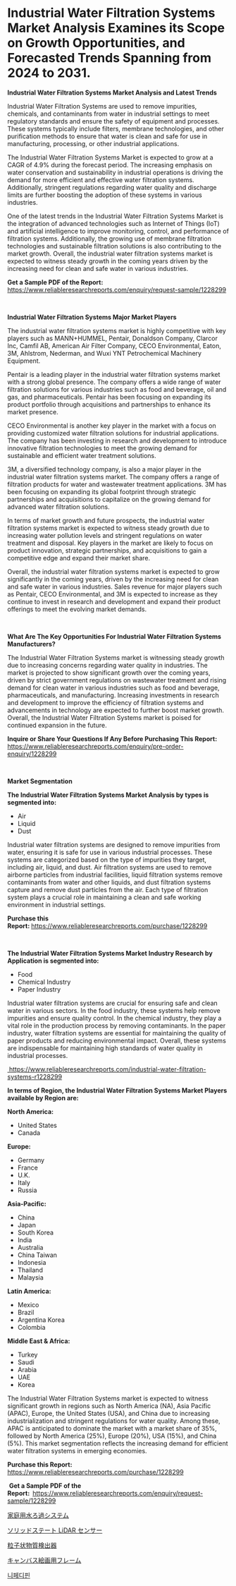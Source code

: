 <p><h1>Industrial Water Filtration Systems Market Analysis Examines its Scope on Growth Opportunities, and Forecasted Trends Spanning from 2024 to 2031.</h1></p><p><strong>Industrial Water Filtration Systems Market Analysis and Latest Trends</strong></p>
<p><p>Industrial Water Filtration Systems are used to remove impurities, chemicals, and contaminants from water in industrial settings to meet regulatory standards and ensure the safety of equipment and processes. These systems typically include filters, membrane technologies, and other purification methods to ensure that water is clean and safe for use in manufacturing, processing, or other industrial applications.</p><p>The Industrial Water Filtration Systems Market is expected to grow at a CAGR of 4.9% during the forecast period. The increasing emphasis on water conservation and sustainability in industrial operations is driving the demand for more efficient and effective water filtration systems. Additionally, stringent regulations regarding water quality and discharge limits are further boosting the adoption of these systems in various industries.</p><p>One of the latest trends in the Industrial Water Filtration Systems Market is the integration of advanced technologies such as Internet of Things (IoT) and artificial intelligence to improve monitoring, control, and performance of filtration systems. Additionally, the growing use of membrane filtration technologies and sustainable filtration solutions is also contributing to the market growth. Overall, the industrial water filtration systems market is expected to witness steady growth in the coming years driven by the increasing need for clean and safe water in various industries.</p></p>
<p><strong>Get a Sample PDF of the Report:&nbsp;</strong> <a href="https://www.reliableresearchreports.com/enquiry/request-sample/1228299">https://www.reliableresearchreports.com/enquiry/request-sample/1228299</a></p>
<p>&nbsp;</p>
<p><strong>Industrial Water Filtration Systems Major Market Players</strong></p>
<p><p>The industrial water filtration systems market is highly competitive with key players such as MANN+HUMMEL, Pentair, Donaldson Company, Clarcor Inc, Camfil AB, American Air Filter Company, CECO Environmental, Eaton, 3M, Ahlstrom, Nederman, and Wuxi YNT Petrochemical Machinery Equipment.</p><p>Pentair is a leading player in the industrial water filtration systems market with a strong global presence. The company offers a wide range of water filtration solutions for various industries such as food and beverage, oil and gas, and pharmaceuticals. Pentair has been focusing on expanding its product portfolio through acquisitions and partnerships to enhance its market presence.</p><p>CECO Environmental is another key player in the market with a focus on providing customized water filtration solutions for industrial applications. The company has been investing in research and development to introduce innovative filtration technologies to meet the growing demand for sustainable and efficient water treatment solutions.</p><p>3M, a diversified technology company, is also a major player in the industrial water filtration systems market. The company offers a range of filtration products for water and wastewater treatment applications. 3M has been focusing on expanding its global footprint through strategic partnerships and acquisitions to capitalize on the growing demand for advanced water filtration solutions.</p><p>In terms of market growth and future prospects, the industrial water filtration systems market is expected to witness steady growth due to increasing water pollution levels and stringent regulations on water treatment and disposal. Key players in the market are likely to focus on product innovation, strategic partnerships, and acquisitions to gain a competitive edge and expand their market share.</p><p>Overall, the industrial water filtration systems market is expected to grow significantly in the coming years, driven by the increasing need for clean and safe water in various industries. Sales revenue for major players such as Pentair, CECO Environmental, and 3M is expected to increase as they continue to invest in research and development and expand their product offerings to meet the evolving market demands.</p></p>
<p>&nbsp;</p>
<p><strong>What Are The Key Opportunities For Industrial Water Filtration Systems Manufacturers?</strong></p>
<p><p>The Industrial Water Filtration Systems market is witnessing steady growth due to increasing concerns regarding water quality in industries. The market is projected to show significant growth over the coming years, driven by strict government regulations on wastewater treatment and rising demand for clean water in various industries such as food and beverage, pharmaceuticals, and manufacturing. Increasing investments in research and development to improve the efficiency of filtration systems and advancements in technology are expected to further boost market growth. Overall, the Industrial Water Filtration Systems market is poised for continued expansion in the future.</p></p>
<p><strong>Inquire or Share Your Questions If Any Before Purchasing This Report:</strong> <a href="https://www.reliableresearchreports.com/enquiry/pre-order-enquiry/1228299">https://www.reliableresearchreports.com/enquiry/pre-order-enquiry/1228299</a></p>
<p>&nbsp;</p>
<p><strong>Market Segmentation</strong></p>
<p><strong>The Industrial Water Filtration Systems Market Analysis by types is segmented into:</strong></p>
<p><ul><li>Air</li><li>Liquid</li><li>Dust</li></ul></p>
<p><p>Industrial water filtration systems are designed to remove impurities from water, ensuring it is safe for use in various industrial processes. These systems are categorized based on the type of impurities they target, including air, liquid, and dust. Air filtration systems are used to remove airborne particles from industrial facilities, liquid filtration systems remove contaminants from water and other liquids, and dust filtration systems capture and remove dust particles from the air. Each type of filtration system plays a crucial role in maintaining a clean and safe working environment in industrial settings.</p></p>
<p><strong>Purchase this Report:&nbsp;</strong><a href="https://www.reliableresearchreports.com/purchase/1228299">https://www.reliableresearchreports.com/purchase/1228299</a></p>
<p>&nbsp;</p>
<p><strong>The Industrial Water Filtration Systems Market Industry Research by Application is segmented into:</strong></p>
<p><ul><li>Food</li><li>Chemical Industry</li><li>Paper Industry</li></ul></p>
<p><p>Industrial water filtration systems are crucial for ensuring safe and clean water in various sectors. In the food industry, these systems help remove impurities and ensure quality control. In the chemical industry, they play a vital role in the production process by removing contaminants. In the paper industry, water filtration systems are essential for maintaining the quality of paper products and reducing environmental impact. Overall, these systems are indispensable for maintaining high standards of water quality in industrial processes.</p></p>
<p><a href="https://www.reliableresearchreports.com/industrial-water-filtration-systems-r1228299">&nbsp;https://www.reliableresearchreports.com/industrial-water-filtration-systems-r1228299</a></p>
<p><strong>In terms of Region, the Industrial Water Filtration Systems Market Players available by Region are:</strong></p>
<p>
    <p> <strong> North America: </strong>
        <ul>
            <li>United States</li>
            <li>Canada</li>
        </ul>
        </p> 
    <p> <strong> Europe: </strong>
        <ul>
            <li>Germany</li>
            <li>France</li>
            <li>U.K.</li>
            <li>Italy</li>
            <li>Russia</li>
        </ul>
        </p> 
    <p> <strong> Asia-Pacific: </strong>
        <ul>
            <li>China</li>
            <li>Japan</li>
            <li>South Korea</li>
            <li>India</li>
            <li>Australia</li>
            <li>China Taiwan</li>
            <li>Indonesia</li>
            <li>Thailand</li>
            <li>Malaysia</li>
        </ul>
        </p> 
    <p> <strong> Latin America: </strong>
        <ul>
            <li>Mexico</li>
            <li>Brazil</li>
            <li>Argentina Korea</li>
            <li>Colombia</li>
        </ul>
        </p> 
    <p> <strong> Middle East & Africa: </strong>
        <ul>
            <li>Turkey</li>
            <li>Saudi</li>
            <li>Arabia</li>
            <li>UAE</li>
            <li>Korea</li>
        </ul>
    </p>
    </p>
<p><p>The Industrial Water Filtration Systems market is expected to witness significant growth in regions such as North America (NA), Asia Pacific (APAC), Europe, the United States (USA), and China due to increasing industrialization and stringent regulations for water quality. Among these, APAC is anticipated to dominate the market with a market share of 35%, followed by North America (25%), Europe (20%), USA (15%), and China (5%). This market segmentation reflects the increasing demand for efficient water filtration systems in emerging economies.</p></p>
<p><strong>Purchase this Report: </strong><a href="https://www.reliableresearchreports.com/purchase/1228299">https://www.reliableresearchreports.com/purchase/1228299</a></p>
<p>&nbsp;<strong>Get a Sample PDF of the Report:&nbsp;&nbsp;</strong><a href="https://www.reliableresearchreports.com/enquiry/request-sample/1228299">https://www.reliableresearchreports.com/enquiry/request-sample/1228299</a></p>
<p><strong></strong></p>
<p><p><a href="https://medium.com/@jackparker654/2024%E5%B9%B4%E3%81%8B%E3%82%892031%E5%B9%B4%E3%81%BE%E3%81%A7%E3%81%AE%E6%9C%9F%E9%96%93%E3%81%AB%E4%BA%88%E6%B8%AC%E3%81%95%E3%82%8C%E3%82%8B%E5%AE%B6%E5%BA%AD%E7%94%A8%E6%B5%84%E6%B0%B4%E3%82%B7%E3%82%B9%E3%83%86%E3%83%A0%E3%81%AE%E5%B8%82%E5%A0%B4%E5%8B%95%E5%90%91%E3%81%A8%E5%B8%82%E5%A0%B4%E5%88%86%E6%9E%90-6fe41318f965">家庭用水ろ過システム</a></p><p><a href="https://github.com/AaronVargas43/Market-Research-Report-List-1/blob/main/694559740030.md">ソリッドステート LiDAR センサー</a></p><p><a href="https://github.com/oqoeusbvpadwjs08/Market-Research-Report-List-1/blob/main/151349040028.md">粒子状物質検出器</a></p><p><a href="https://medium.com/@elihomenick1943/%E3%82%AD%E3%83%A3%E3%83%B3%E3%83%90%E3%82%B9%E7%B5%B5%E7%94%BB%E7%94%A8%E3%83%95%E3%83%AC%E3%83%BC%E3%83%A0%E5%B8%82%E5%A0%B4-%E7%AB%B6%E4%BA%89%E5%88%86%E6%9E%90-%E5%B8%82%E5%A0%B4%E5%8B%95%E5%90%91-2031%E5%B9%B4%E3%81%BE%E3%81%A7%E3%81%AE%E4%BA%88%E6%B8%AC-8bc475ad3dc6">キャンバス絵画用フレーム</a></p><p><a href="https://medium.com/@cierrahayes1930/%EB%8B%88%ED%8E%98%EB%94%94%ED%95%80-%EC%8B%9C%EC%9E%A5-%EC%A7%80%ED%91%9C-%ED%95%B4%EC%84%9D-%EC%8B%9C%EC%9E%A5-%EC%A0%90%EC%9C%A0%EC%9C%A8-%ED%8A%B8%EB%A0%8C%EB%93%9C-%EB%B0%8F-%EC%84%B1%EC%9E%A5-%ED%8C%A8%ED%84%B4-1177341ac6cc">니페디핀</a></p></p>
